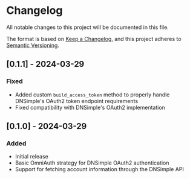 # Changelog

All notable changes to this project will be documented in this file.

The format is based on [Keep a Changelog](https://keepachangelog.com/en/1.0.0/),
and this project adheres to [Semantic Versioning](https://semver.org/spec/v2.0.0.html).

## [0.1.1] - 2024-03-29

### Fixed
- Added custom `build_access_token` method to properly handle DNSimple's OAuth2 token endpoint requirements
- Fixed compatibility with DNSimple's OAuth2 implementation

## [0.1.0] - 2024-03-29

### Added
- Initial release
- Basic OmniAuth strategy for DNSimple OAuth2 authentication
- Support for fetching account information through the DNSimple API 